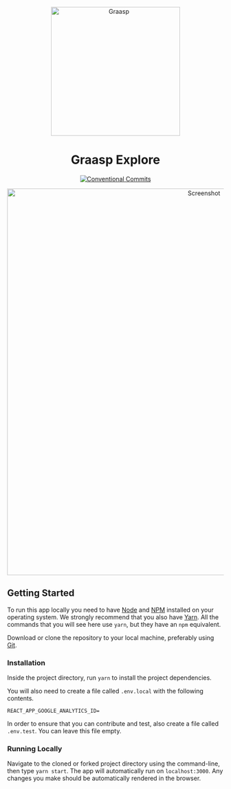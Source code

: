 <p align="center">
  <a href="https://graasp.eu/">
    <img alt="Graasp" src="https://avatars3.githubusercontent.com/u/43075056" width="300">
  </a>
</p>

<h1 align="center">Graasp Explore</h1>

<p align="center">
  <a href="https://conventionalcommits.org">
    <img
      alt="Conventional Commits"
      src="https://img.shields.io/badge/Conventional%20Commits-1.0.0-yellow.svg"
    >
  </a>
</p>

<p align="center">
  <img
    alt="Screenshot"
    src="https://raw.githubusercontent.com/graasp/graasp-explore/master/docs/assets/screenshot.png"
    width="900"
  >
</p>

## Getting Started

To run this app locally you need to have [Node](https://nodejs.org) and
[NPM](https://www.npmjs.com) installed on your operating system. We strongly recommend that you
also have [Yarn](https://yarnpkg.com/). All the commands that you will see here use `yarn`,
but they have an `npm` equivalent.

Download or clone the repository to your local machine, preferably using [Git](https://git-scm.com).

### Installation

Inside the project directory, run `yarn` to install the project dependencies.

You will also need to create a file called `.env.local` with the following contents.

```dotenv
REACT_APP_GOOGLE_ANALYTICS_ID=
```

In order to ensure that you can contribute and test, also create a file called `.env.test`.
You can leave this file empty.

### Running Locally

Navigate to the cloned or forked project directory using the command-line, then type `yarn start`.
The app will automatically run on `localhost:3000`. Any changes you make should be automatically
rendered in the browser.
